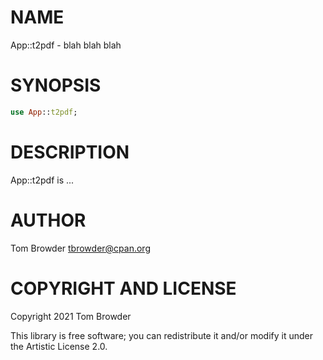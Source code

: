 NAME
====

App::t2pdf - blah blah blah

SYNOPSIS
========

```raku
use App::t2pdf;
```

DESCRIPTION
===========

App::t2pdf is ...

AUTHOR
======

Tom Browder <tbrowder@cpan.org>

COPYRIGHT AND LICENSE
=====================

Copyright 2021 Tom Browder

This library is free software; you can redistribute it and/or modify it under the Artistic License 2.0.

